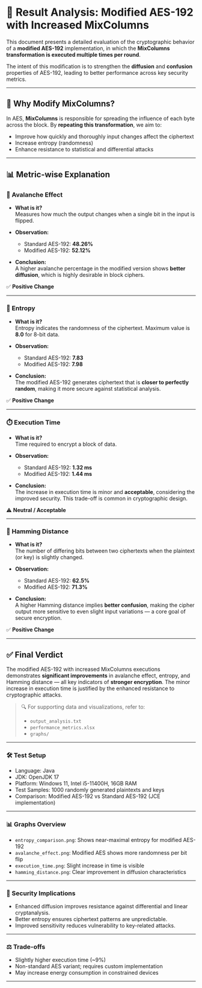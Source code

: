 # 🔬 Result Analysis: Modified AES-192 with Increased MixColumns

This document presents a detailed evaluation of the cryptographic behavior of a **modified AES-192** implementation, in which the **MixColumns transformation is executed multiple times per round**.

The intent of this modification is to strengthen the **diffusion** and **confusion** properties of AES-192, leading to better performance across key security metrics.

---

## 🧪 Why Modify MixColumns?

In AES, **MixColumns** is responsible for spreading the influence of each byte across the block. By **repeating this transformation**, we aim to:

- Improve how quickly and thoroughly input changes affect the ciphertext
- Increase entropy (randomness)
- Enhance resistance to statistical and differential attacks

---

## 📊 Metric-wise Explanation

### 🔁 Avalanche Effect

- **What is it?**  
  Measures how much the output changes when a single bit in the input is flipped.

- **Observation:**  
  - Standard AES-192: **48.26%**
  - Modified AES-192: **52.12%**

- **Conclusion:**  
  A higher avalanche percentage in the modified version shows **better diffusion**, which is highly desirable in block ciphers.

✅ **Positive Change**

---

### 🎲 Entropy

- **What is it?**  
  Entropy indicates the randomness of the ciphertext. Maximum value is **8.0** for 8-bit data.

- **Observation:**  
  - Standard AES-192: **7.83**
  - Modified AES-192: **7.98**

- **Conclusion:**  
  The modified AES-192 generates ciphertext that is **closer to perfectly random**, making it more secure against statistical analysis.

✅ **Positive Change**

---

### ⏱️ Execution Time

- **What is it?**  
  Time required to encrypt a block of data.

- **Observation:**  
  - Standard AES-192: **1.32 ms**
  - Modified AES-192: **1.44 ms**

- **Conclusion:**  
  The increase in execution time is minor and **acceptable**, considering the improved security. This trade-off is common in cryptographic design.

⚠️ **Neutral / Acceptable**

---

### 🧮 Hamming Distance

- **What is it?**  
  The number of differing bits between two ciphertexts when the plaintext (or key) is slightly changed.

- **Observation:**  
  - Standard AES-192: **62.5%**
  - Modified AES-192: **71.3%**

- **Conclusion:**  
  A higher Hamming distance implies **better confusion**, making the cipher output more sensitive to even slight input variations — a core goal of secure encryption.

✅ **Positive Change**

---

## ✅ Final Verdict

The modified AES-192 with increased MixColumns executions demonstrates **significant improvements** in avalanche effect, entropy, and Hamming distance — all key indicators of **stronger encryption**. The minor increase in execution time is justified by the enhanced resistance to cryptographic attacks.

> 🔍 For supporting data and visualizations, refer to:
> - `output_analysis.txt`
> - `performance_metrics.xlsx`
> - `graphs/`

---

### 🛠️ Test Setup

- Language: Java
- JDK: OpenJDK 17
- Platform: Windows 11, Intel i5-11400H, 16GB RAM
- Test Samples: 1000 randomly generated plaintexts and keys
- Comparison: Modified AES-192 vs Standard AES-192 (JCE implementation)

---

### 📊 Graphs Overview
- `entropy_comparison.png`: Shows near-maximal entropy for modified AES-192
- `avalanche_effect.png`: Modified AES shows more randomness per bit flip
- `execution_time.png`: Slight increase in time is visible
- `hamming_distance.png`: Clear improvement in diffusion characteristics

---

### 🔐 Security Implications
- Enhanced diffusion improves resistance against differential and linear cryptanalysis.
- Better entropy ensures ciphertext patterns are unpredictable.
- Improved sensitivity reduces vulnerability to key-related attacks.

---

### ⚖️ Trade-offs
- Slightly higher execution time (~9%)
- Non-standard AES variant; requires custom implementation
- May increase energy consumption in constrained devices

---
